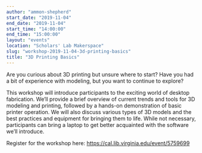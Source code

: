 ```yaml
---
author: "ammon-shepherd"
start_date: "2019-11-04"
end_date: "2019-11-04"
start_time: "14:00:00"
end_time: "15:00:00"
layout: "events"
location: "Scholars' Lab Makerspace"
slug: "workshop-2019-11-04-3d-printing-basics"
title: "3D Printing Basics"
---
```


Are you curious about 3D printing but unsure where to start? Have you had a bit of experience with modeling, but you want to continue to explore?

This workshop will introduce participants to the exciting world of desktop fabrication. We’ll provide a brief overview of current trends and tools for 3D modeling and printing, followed by a hands-on demonstration of basic printer operation. We will also discuss various types of 3D models and the best practices and equipment for bringing them to life. While not necessary, participants can bring a laptop to get better acquainted with the software we’ll introduce.

Register for the workshop here: https://cal.lib.virginia.edu/event/5759699
